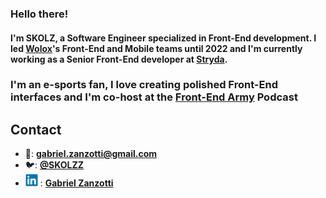### Hello there!
#### I'm SKOLZ, a Software Engineer specialized in Front-End development. I led [Wolox](https://www.wolox.co)'s Front-End and Mobile teams until 2022 and I'm currently working as a Senior Front-End developer at [Stryda](https://www.stryda.gg).

### I'm an e-sports fan, I love creating polished Front-End interfaces and I'm co-host at the [Front-End Army](https://twitter.com/frontend_army) Podcast


## Contact

- 📩: **gabriel.zanzotti@gmail.com**
- 🐦: **[@SKOLZZ](https://twitter.com/SKOLZZ)**
- <img src="https://github.com/devicons/devicon/blob/master/icons/linkedin/linkedin-original.svg" title="LinkedIn" alt="LinkedIn" width="20" height="20"/>&nbsp;: **[Gabriel Zanzotti](https://www.linkedin.com/in/SKOLZ/)**
